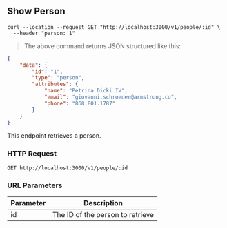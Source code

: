 ## Show Person

```shell
curl --location --request GET "http://localhost:3000/v1/people/:id" \
  --header "person: 1"
```

> The above command returns JSON structured like this:

```json
{
    "data": {
        "id": "1",
        "type": "person",
        "attributes": {
            "name": "Petrina Dicki IV",
            "email": "giovanni.schroeder@armstrong.co",
            "phone": "868.801.1787"
        }
    }
}
```

This endpoint retrieves a person.

### HTTP Request

`GET http://localhost:3000/v1/people/:id`

### URL Parameters

Parameter | Description
--------- | -----------
id | The ID of the person to retrieve
